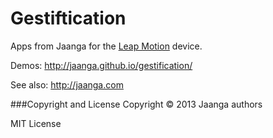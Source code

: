 Gestiftication
==============

Apps from Jaanga for the [Leap Motion](http://leapmotion.com) device.

Demos: http://jaanga.github.io/gestification/

See also: http://jaanga.com


###Copyright and License
Copyright &copy; 2013 Jaanga authors

MIT License
